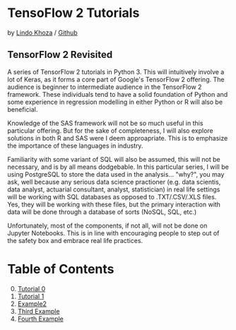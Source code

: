 # TensoFlow 2 Tutorials
by [Lindo Khoza](https://www.linkedin.com/in/lindo-khoza-606b7817b/) / [Github](https://github.com/willkhoza)

## TensorFlow 2 Revisited

A series of TensorFlow 2 tutorials in Python 3. This will intuitively involve a lot of Keras, as it forms a core part of Google's TensorFlow 2 offering. The audience is beginner to intermediate audience in the TensorFlow 2 framework. These individuals tend to have a solid foundation of Python and some experience in regression modelling in either Python or R will also be beneficial.

Knowledge of the SAS framework will not be so much useful in this particular offering. But for the sake of completeness, I will also explore solutions in both R and SAS were I deem approapriate. This is to emphasize the importance of these languages in industry.

Familiarity with some variant of SQL will also be assumed, this will not be necessary, and is by all means dodgebable. In this particular series, I will be using PostgreSQL to store the data used in the analysis... "why?", you may ask, well because any serious data science practioner (e.g. data scientis, data analyst, actuarial consultant, analyst, statistician) in real life settings will be working with SQL databases as opposed to .TXT/.CSV/.XLS files. Yes, they will be working with these files, but the primary interaction with data will be done through a database of sorts (NoSQL, SQL, etc.)

Unfortunately, most of the components, if not all, will not be done on Jupyter Notebooks. This is in line with encouraging people to step out of the safety box and embrace real life practices.

# Table of Contents
0. [Tutorial 0]()
1. [Tutorial 1](#example)
2. [Example2](#example2)
3. [Third Example](#third-example)
4. [Fourth Example](#fourth-examplehttpwwwfourthexamplecom)


